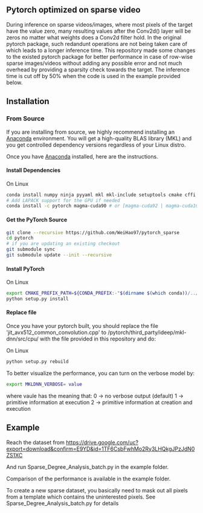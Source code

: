 Pytorch optimized on sparse video
--------------------------------------------------------------------------------

During inference on sparse videos/images, where most pixels of the target have the value zero, many resulting values after the Conv2d() layer will be zeros no matter what weights does a Conv2d filter hold. In the original pytorch package, such redandunt operations are not being taken care of which leads to a longer inference time. This repository made some changes to the existed pytorch package for better performance in case of row-wise sparse images/videos without adding any possible error and not much overhead by providing a sparsity check towards the target. The inference time is cut off by 50% when the code is used in the example provided below. 

## Installation

### From Source

If you are installing from source, we highly recommend installing an [Anaconda](https://www.anaconda.com/distribution/#download-section) environment.
You will get a high-quality BLAS library (MKL) and you get controlled dependency versions regardless of your Linux distro.

Once you have [Anaconda](https://www.anaconda.com/distribution/#download-section) installed, here are the instructions.

#### Install Dependencies

On Linux
```bash
conda install numpy ninja pyyaml mkl mkl-include setuptools cmake cffi typing
# Add LAPACK support for the GPU if needed
conda install -c pytorch magma-cuda90 # or [magma-cuda92 | magma-cuda100 ] depending on your cuda version
```

#### Get the PyTorch Source
```bash
git clone --recursive https://github.com/WeiHao97/pytorch_sparse
cd pytorch
# if you are updating an existing checkout
git submodule sync
git submodule update --init --recursive
```

#### Install PyTorch
On Linux
```bash
export CMAKE_PREFIX_PATH=${CONDA_PREFIX:-"$(dirname $(which conda))/../"}
python setup.py install
```

#### Replace file
Once you have your pytorch built, you should replace the file 'jit_avx512_common_convolution.cpp' to /pytorch/third_party/ideep/mkl-dnn/src/cpu/ with the file provided in this repository and do:

On Linux
```bash
python setup.py rebuild
```
To better visualize the performance, you can turn on the verbose model by:
```bash
export MKLDNN_VERBOSE= value
```
where vaule has the meaning that:
0	-> no verbose output (default)
1	-> primitive information at execution
2	-> primitive information at creation and execution

## Example
Reach the dataset from https://drive.google.com/uc?export=download&confirm=E9YD&id=1TF6CsbFwhMo2Ry3LHQkgJPzJdN0ZS1XC

And run Sparse_Degree_Analysis_batch.py in the example folder.

Comparison of the performance is available in the example folder.

To create a new sparse dataset, you basically need to mask out all pixels from a template which contains the uninterested pixels. See Sparse_Degree_Analysis_batch.py for details
